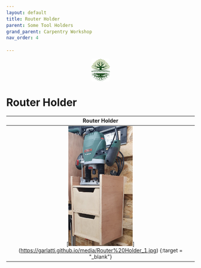 ```yaml
---
layout: default
title: Router Holder
parent: Some Tool Holders
grand_parent: Carpentry Workshop
nav_order: 4

---
```

<center>
<img src="../../media/Lignarius.png" width="10%" height="10%" align="middle"/>
</center>

# Router Holder


|                                                                        Router Holder                                                                         |
|:------------------------------------------------------------------------------------------------------------------------------------------------------------:|
| [<img alt="image" height="35%" src="/media/Router Holder_1.jpg" width="35%"/>] (https://garlatti.github.io/media/Router%20Holder_1.jpg) {:target = "_blank"} | 

